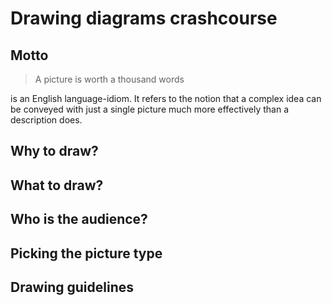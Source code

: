 # Drawing diagrams crashcourse

## Motto

> A picture is worth a thousand words

is an English language-idiom. It refers to the notion that a complex idea can be conveyed with just a single picture much more effectively than a description does.

## Why to draw?

## What to draw?

## Who is the audience?

## Picking the picture type

## Drawing guidelines


